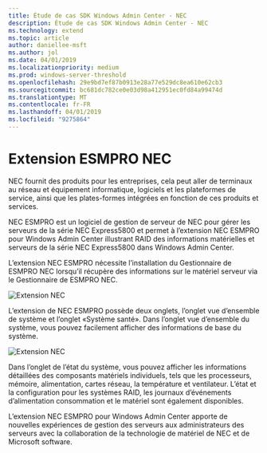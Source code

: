 ```yaml
---
title: Étude de cas SDK Windows Admin Center - NEC
description: Étude de cas SDK Windows Admin Center - NEC
ms.technology: extend
ms.topic: article
author: daniellee-msft
ms.author: jol
ms.date: 04/01/2019
ms.localizationpriority: medium
ms.prod: windows-server-threshold
ms.openlocfilehash: 29e9bd7ef87b0913e28a77e529dc8ea610e62cb3
ms.sourcegitcommit: bc681dc782ce0e03d98a412951ec0fd84a99474d
ms.translationtype: MT
ms.contentlocale: fr-FR
ms.lasthandoff: 04/01/2019
ms.locfileid: "9275864"
---
```

# Extension ESMPRO NEC

NEC fournit des produits pour les entreprises, cela peut aller de terminaux au réseau et équipement informatique, logiciels et les plateformes de service, ainsi que les plates-formes intégrées en fonction de ces produits et services.

NEC ESMPRO est un logiciel de gestion de serveur de NEC pour gérer les serveurs de la série NEC Express5800 et permet à l’extension NEC ESMPRO pour Windows Admin Center illustrant RAID des informations matérielles et serveurs de la série NEC Express5800 dans Windows Admin Center.

L’extension NEC ESMPRO nécessite l’installation du Gestionnaire de ESMPRO NEC lorsqu’il récupère des informations sur le matériel serveur via le Gestionnaire de ESMPRO NEC.

![Extension NEC](../../media/extend-case-study-nec/nec-1.png)

L’extension de NEC ESMPRO possède deux onglets, l’onglet vue d’ensemble de système et l’onglet «Système santé». Dans l’onglet vue d’ensemble du système, vous pouvez facilement afficher des informations de base du système.

![Extension NEC](../../media/extend-case-study-nec/nec-2.png)

Dans l’onglet de l’état du système, vous pouvez afficher les informations détaillées des composants matériels individuels, tels que les processeurs, mémoire, alimentation, cartes réseau, la température et ventilateur. L’état et la configuration pour les systèmes RAID, les journaux d’événements d’alimentation consommation et le matériel sont également disponibles.

L’extension NEC ESMPRO pour Windows Admin Center apporte de nouvelles expériences de gestion des serveurs aux administrateurs des serveurs avec la collaboration de la technologie de matériel de NEC et de Microsoft software.